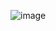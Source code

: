![image](https://github.com/OmarChaabit1/Books_nodejs/assets/127313403/caae2688-9329-4723-9bd4-c189a0a348f3)
